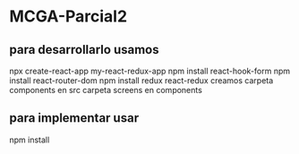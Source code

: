 # MCGA-Parcial2
## para desarrollarlo usamos
npx create-react-app my-react-redux-app
npm install react-hook-form
npm install react-router-dom
npm install redux react-redux
creamos carpeta components en src
carpeta screens en components

## para implementar usar
npm install
